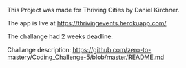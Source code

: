 This Project was made for Thriving Cities by Daniel Kirchner.

The app is live at https://thrivingevents.herokuapp.com/

The challange had 2 weeks deadline.

Challange description: https://github.com/zero-to-mastery/Coding_Challenge-5/blob/master/README.md
